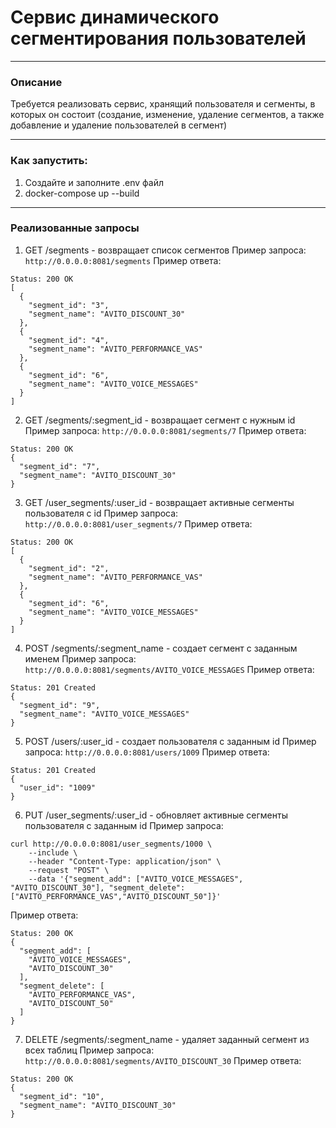 # Сервис динамического сегментирования пользователей
***
### Описание
Требуется реализовать сервис, хранящий пользователя и сегменты, в которых он состоит (создание, изменение, удаление сегментов, а также добавление и удаление пользователей в сегмент)

***
### Как запустить:
1. Создайте и заполните .env файл
2. docker-compose up --build
***
### Реализованные запросы
1. GET /segments - возвращает список сегментов
Пример запроса: ```http://0.0.0.0:8081/segments```
Пример ответа:
```
Status: 200 OK
[
  {
    "segment_id": "3",
    "segment_name": "AVITO_DISCOUNT_30"
  },
  {
    "segment_id": "4",
    "segment_name": "AVITO_PERFORMANCE_VAS"
  },
  {
    "segment_id": "6",
    "segment_name": "AVITO_VOICE_MESSAGES"
  }
]
```

2. GET /segments/:segment_id - возвращает сегмент с нужным id
Пример запроса: ```http://0.0.0.0:8081/segments/7```
Пример ответа:
```
Status: 200 OK
{
  "segment_id": "7",
  "segment_name": "AVITO_DISCOUNT_30"
}
```

3. GET /user_segments/:user_id - возвращает активные сегменты пользователя с id
Пример запроса: ```http://0.0.0.0:8081/user_segments/7```
Пример ответа:
```
Status: 200 OK
[
  {
    "segment_id": "2",
    "segment_name": "AVITO_PERFORMANCE_VAS"
  },
  {
    "segment_id": "6",
    "segment_name": "AVITO_VOICE_MESSAGES"
  }
]
```

4. POST /segments/:segment_name - создает сегмент с заданным именем
Пример запроса: ```http://0.0.0.0:8081/segments/AVITO_VOICE_MESSAGES```
Пример ответа:
```
Status: 201 Created
{
  "segment_id": "9",
  "segment_name": "AVITO_VOICE_MESSAGES"
}
```

5. POST /users/:user_id - создает пользователя с заданным id
Пример запроса: ```http://0.0.0.0:8081/users/1009```
Пример ответа:
```
Status: 201 Created
{
  "user_id": "1009"
}
```

6. PUT /user_segments/:user_id - обновляет активные сегменты пользователя с заданным id
Пример запроса:
```
curl http://0.0.0.0:8081/user_segments/1000 \
    --include \
    --header "Content-Type: application/json" \
    --request "POST" \
    --data '{"segment_add": ["AVITO_VOICE_MESSAGES", "AVITO_DISCOUNT_30"], "segment_delete":["AVITO_PERFORMANCE_VAS","AVITO_DISCOUNT_50"]}'
```
Пример ответа:
```
Status: 200 OK
{
  "segment_add": [
    "AVITO_VOICE_MESSAGES",
    "AVITO_DISCOUNT_30"
  ],
  "segment_delete": [
    "AVITO_PERFORMANCE_VAS",
    "AVITO_DISCOUNT_50"
  ]
}
```
7. DELETE /segments/:segment_name - удаляет заданный сегмент из всех таблиц
Пример запроса:  ``` http://0.0.0.0:8081/segments/AVITO_DISCOUNT_30 ```
Пример ответа:
```
Status: 200 OK
{
  "segment_id": "10",
  "segment_name": "AVITO_DISCOUNT_30"
}
```